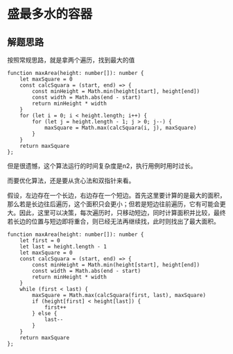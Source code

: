 # 盛最多水的容器

## 解题思路

按照常规思路，就是拿两个遍历，找到最大的值

```tsx
function maxArea(height: number[]): number {
    let maxSquare = 0
    const calcSquara = (start, end) => {
        const minHeight = Math.min(height[start], height[end])
        const width = Math.abs(end - start)
        return minHeight * width
    }
    for (let i = 0; i < height.length; i++) {
        for (let j = height.length - 1; j > 0; j--) {
            maxSquare = Math.max(calcSquara(i, j), maxSquare)
        }
    }
    return maxSquare
};
```

但是很遗憾，这个算法运行的时间复杂度是n2，执行用例时用时过长。

而要优化算法，还是要从贪心法和双指针来看。

假设，左边存在一个长边，右边存在一个短边。首先这里要计算的是最大的面积，那么若是长边往后遍历，这个面积只会更小；但若是短边往前遍历，它有可能会更大。因此，这里可以决策，每次遍历时，只移动短边，同时计算面积并比较，最终若长边的位置与短边即将重合，则已经无法再继续找，此时则找出了最大面积。

```tsx
function maxArea(height: number[]): number {
    let first = 0
    let last = height.length - 1
    let maxSquare = 0
    const calcSquara = (start, end) => {
        const minHeight = Math.min(height[start], height[end])
        const width = Math.abs(end - start)
        return minHeight * width
    }
    while (first < last) {
        maxSquare = Math.max(calcSquara(first, last), maxSquare)
        if (height[first] < height[last]) {
            first++
        } else {
            last--
        }
    }
    return maxSquare
};
```
